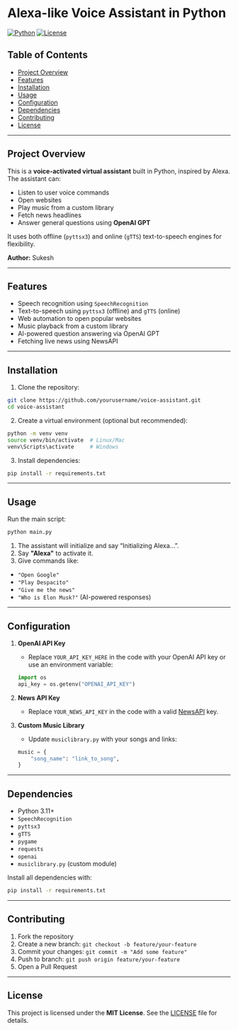 
# Alexa-like Voice Assistant in Python

[![Python](https://img.shields.io/badge/Python-3.11-blue.svg)](https://www.python.org/)
[![License](https://img.shields.io/badge/License-MIT-green.svg)](LICENSE)

## Table of Contents

- [Project Overview](#project-overview)
- [Features](#features)
- [Installation](#installation)
- [Usage](#usage)
- [Configuration](#configuration)
- [Dependencies](#dependencies)
- [Contributing](#contributing)
- [License](#license)

---

## Project Overview

This is a **voice-activated virtual assistant** built in Python, inspired by Alexa. The assistant can:

- Listen to user voice commands
- Open websites
- Play music from a custom library
- Fetch news headlines
- Answer general questions using **OpenAI GPT** 

It uses both offline (`pyttsx3`) and online (`gTTS`) text-to-speech engines for flexibility.

**Author:** Sukesh

---

## Features

- Speech recognition using `SpeechRecognition`
- Text-to-speech using `pyttsx3` (offline) and `gTTS` (online)
- Web automation to open popular websites
- Music playback from a custom library
- AI-powered question answering via OpenAI GPT
- Fetching live news using NewsAPI

---

## Installation

1. Clone the repository:

```bash
git clone https://github.com/yourusername/voice-assistant.git
cd voice-assistant
```

2. Create a virtual environment (optional but recommended):

```bash
python -m venv venv
source venv/bin/activate  # Linux/Mac
venv\Scripts\activate     # Windows
```

3. Install dependencies:

```bash
pip install -r requirements.txt
```

---

## Usage

Run the main script:

```bash
python main.py
```

1. The assistant will initialize and say “Initializing Alexa…”.
2. Say **"Alexa"** to activate it.
3. Give commands like:

- `"Open Google"`
- `"Play Despacito"`
- `"Give me the news"`
- `"Who is Elon Musk?"` (AI-powered responses)

---

## Configuration

1. **OpenAI API Key**  
   - Replace `YOUR_API_KEY_HERE` in the code with your OpenAI API key or use an environment variable:

   ```python
   import os
   api_key = os.getenv("OPENAI_API_KEY")
   ```

2. **News API Key**  
   - Replace `YOUR_NEWS_API_KEY` in the code with a valid [NewsAPI](https://newsapi.org/) key.

3. **Custom Music Library**  
   - Update `musiclibrary.py` with your songs and links:

   ```python
   music = {
       "song_name": "link_to_song",
   }
   ```

---

## Dependencies

- Python 3.11+
- `SpeechRecognition`
- `pyttsx3`
- `gTTS`
- `pygame`
- `requests`
- `openai`
- `musiclibrary.py` (custom module)

Install all dependencies with:

```bash
pip install -r requirements.txt
```

---

## Contributing

1. Fork the repository
2. Create a new branch: `git checkout -b feature/your-feature`
3. Commit your changes: `git commit -m "Add some feature"`
4. Push to branch: `git push origin feature/your-feature`
5. Open a Pull Request

---

## License

This project is licensed under the **MIT License**. See the [LICENSE](LICENSE) file for details.
